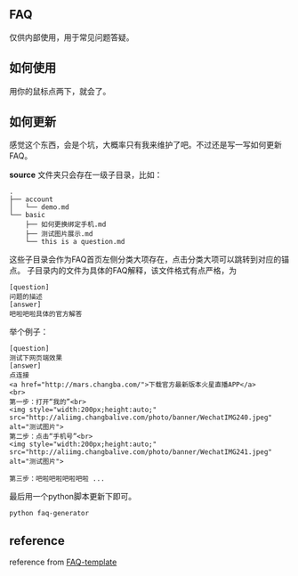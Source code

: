 ## FAQ 
仅供内部使用，用于常见问题答疑。

## 如何使用
用你的鼠标点两下，就会了。

## 如何更新

感觉这个东西，会是个坑，大概率只有我来维护了吧。不过还是写一写如何更新FAQ。

**source** 文件夹只会存在一级子目录，比如：
```
.
├── account
│   └── demo.md
└── basic
    ├── 如何更换绑定手机.md
    ├── 测试图片展示.md
    └── this is a question.md

```
这些子目录会作为FAQ首页左侧分类大项存在，点击分类大项可以跳转到对应的锚点。
子目录内的文件为具体的FAQ解释，该文件格式有点严格，为
```
[question]
问题的描述
[answer]
吧啦吧啦具体的官方解答
```

举个例子：
```
[question]
测试下网页端效果
[answer]
点连接
<a href="http://mars.changba.com/">下载官方最新版本火星直播APP</a>
<br>
第一步：打开“我的”<br>
<img style="width:200px;height:auto;" src="http://aliimg.changbalive.com/photo/banner/WechatIMG240.jpeg" alt="测试图片">
第二步：点击“手机号”<br>
<img style="width:200px;height:auto;" src="http://aliimg.changbalive.com/photo/banner/WechatIMG241.jpeg" alt="测试图片">

第三步：吧啦吧啦吧啦吧啦 ...
```


最后用一个python脚本更新下即可。
```
python faq-generator
```

## reference
reference from [FAQ-template](https://github.com/CodyHouse/faq-template)

